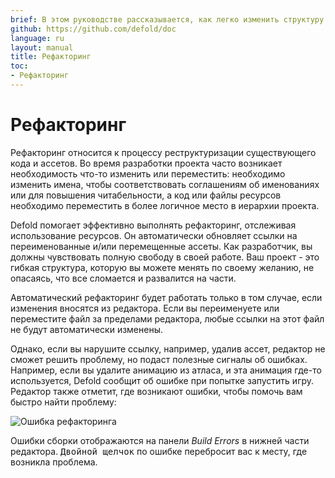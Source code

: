 ```yaml
---
brief: В этом руководстве рассказывается, как легко изменить структуру проекта с помощью мощного рефакторинга.
github: https://github.com/defold/doc
language: ru
layout: manual
title: Рефакторинг
toc:
- Рефакторинг
---
```


# Рефакторинг

Рефакторинг относится к процессу реструктуризации существующего кода и ассетов. Во время разработки проекта часто возникает необходимость что-то изменить или переместить: необходимо изменить имена, чтобы соответствовать соглашениям об именованиях или для повышения читабельности, а код или файлы ресурсов необходимо переместить в более логичное место в иерархии проекта. 

Defold помогает эффективно выполнять рефакторинг, отслеживая использование ресурсов. Он автоматически обновляет ссылки на переименованные и/или перемещенные ассеты. Как разработчик, вы должны чувствовать полную свободу в своей работе. Ваш проект - это гибкая структура, которую вы можете менять по своему желанию, не опасаясь, что все сломается и развалится на части. 

<div class='important' markdown='1'>
Автоматический рефакторинг будет работать только в том случае, если изменения вносятся из редактора. Если вы переименуете или переместите файл за пределами редактора, любые ссылки на этот файл не будут автоматически изменены. 
</div>

Однако, если вы нарушите ссылку, например, удалив ассет, редактор не сможет решить проблему, но подаст полезные сигналы об ошибках. Например, если вы удалите анимацию из атласа, и эта анимация где-то используется, Defold сообщит об ошибке при попытке запустить игру. Редактор также отметит, где возникают ошибки, чтобы помочь вам быстро найти проблему: 

![Ошибка рефакторинга](/manuals/images/workflow/delete_error.png)

Ошибки сборки отображаются на панели *Build Errors* в нижней части редактора. <kbd>Двойной щелчок</kbd> по ошибке перебросит вас к месту, где возникла проблема.